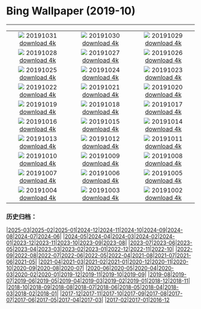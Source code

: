 # Bing Wallpaper (2019-10)
**************
| | | |
|:-:|:-:|:-:|
| ![](https://www.bing.com/th?id=OHR.AlbertaOwl_ZH-CN1184867720_1920x1080.jpg) 20191031 [download 4k](https://www.bing.com/th?id=OHR.AlbertaOwl_ZH-CN1184867720_UHD.jpg) | ![](https://www.bing.com/th?id=OHR.VampireCastle_ZH-CN1018939203_1920x1080.jpg) 20191030 [download 4k](https://www.bing.com/th?id=OHR.VampireCastle_ZH-CN1018939203_UHD.jpg) | ![](https://www.bing.com/th?id=OHR.CharlesNight_ZH-CN0933393880_1920x1080.jpg) 20191029 [download 4k](https://www.bing.com/th?id=OHR.CharlesNight_ZH-CN0933393880_UHD.jpg) |
| ![](https://www.bing.com/th?id=OHR.EidolonHelvum_ZH-CN0881732109_1920x1080.jpg) 20191028 [download 4k](https://www.bing.com/th?id=OHR.EidolonHelvum_ZH-CN0881732109_UHD.jpg) | ![](https://www.bing.com/th?id=OHR.FortRockHomestead_ZH-CN0775183699_1920x1080.jpg) 20191027 [download 4k](https://www.bing.com/th?id=OHR.FortRockHomestead_ZH-CN0775183699_UHD.jpg) | ![](https://www.bing.com/th?id=OHR.NaranjoBulnes_ZH-CN0696600867_1920x1080.jpg) 20191026 [download 4k](https://www.bing.com/th?id=OHR.NaranjoBulnes_ZH-CN0696600867_UHD.jpg) |
| ![](https://www.bing.com/th?id=OHR.RedWattlebird_ZH-CN0640093095_1920x1080.jpg) 20191025 [download 4k](https://www.bing.com/th?id=OHR.RedWattlebird_ZH-CN0640093095_UHD.jpg) | ![](https://www.bing.com/th?id=OHR.WorldLemurDay_ZH-CN9867937861_1920x1080.jpg) 20191024 [download 4k](https://www.bing.com/th?id=OHR.WorldLemurDay_ZH-CN9867937861_UHD.jpg) | ![](https://www.bing.com/th?id=OHR.CountyBridge_ZH-CN6500717169_1920x1080.jpg) 20191023 [download 4k](https://www.bing.com/th?id=OHR.CountyBridge_ZH-CN6500717169_UHD.jpg) |
| ![](https://www.bing.com/th?id=OHR.ChurchillPolarBear_ZH-CN6443232536_1920x1080.jpg) 20191022 [download 4k](https://www.bing.com/th?id=OHR.ChurchillPolarBear_ZH-CN6443232536_UHD.jpg) | ![](https://www.bing.com/th?id=OHR.CrabAppleBlackbird_ZH-CN6395785205_1920x1080.jpg) 20191021 [download 4k](https://www.bing.com/th?id=OHR.CrabAppleBlackbird_ZH-CN6395785205_UHD.jpg) | ![](https://www.bing.com/th?id=OHR.MistyAshdown_ZH-CN6344044927_1920x1080.jpg) 20191020 [download 4k](https://www.bing.com/th?id=OHR.MistyAshdown_ZH-CN6344044927_UHD.jpg) |
| ![](https://www.bing.com/th?id=OHR.PaleSloth_ZH-CN6293546034_1920x1080.jpg) 20191019 [download 4k](https://www.bing.com/th?id=OHR.PaleSloth_ZH-CN6293546034_UHD.jpg) | ![](https://www.bing.com/th?id=OHR.HalfMoonBayPumpkin_ZH-CN6219747714_1920x1080.jpg) 20191018 [download 4k](https://www.bing.com/th?id=OHR.HalfMoonBayPumpkin_ZH-CN6219747714_UHD.jpg) | ![](https://www.bing.com/th?id=OHR.UncompahgreForest_ZH-CN6161020948_1920x1080.jpg) 20191017 [download 4k](https://www.bing.com/th?id=OHR.UncompahgreForest_ZH-CN6161020948_UHD.jpg) |
| ![](https://www.bing.com/th?id=OHR.LeavesGoldfish_ZH-CN6109097460_1920x1080.jpg) 20191016 [download 4k](https://www.bing.com/th?id=OHR.LeavesGoldfish_ZH-CN6109097460_UHD.jpg) | ![](https://www.bing.com/th?id=OHR.AcadiaBlueberries_ZH-CN6014510748_1920x1080.jpg) 20191015 [download 4k](https://www.bing.com/th?id=OHR.AcadiaBlueberries_ZH-CN6014510748_UHD.jpg) | ![](https://www.bing.com/th?id=OHR.MaldivesDragonfly_ZH-CN5949519396_1920x1080.jpg) 20191014 [download 4k](https://www.bing.com/th?id=OHR.MaldivesDragonfly_ZH-CN5949519396_UHD.jpg) |
| ![](https://www.bing.com/th?id=OHR.AlbertaThanksgiving_ZH-CN5899007960_1920x1080.jpg) 20191013 [download 4k](https://www.bing.com/th?id=OHR.AlbertaThanksgiving_ZH-CN5899007960_UHD.jpg) | ![](https://www.bing.com/th?id=OHR.CompressionFossil_ZH-CN5809840201_1920x1080.jpg) 20191012 [download 4k](https://www.bing.com/th?id=OHR.CompressionFossil_ZH-CN5809840201_UHD.jpg) | ![](https://www.bing.com/th?id=OHR.BarcolanaTrieste_ZH-CN5745744257_1920x1080.jpg) 20191011 [download 4k](https://www.bing.com/th?id=OHR.BarcolanaTrieste_ZH-CN5745744257_UHD.jpg) |
| ![](https://www.bing.com/th?id=OHR.RedRocksArches_ZH-CN5664546697_1920x1080.jpg) 20191010 [download 4k](https://www.bing.com/th?id=OHR.RedRocksArches_ZH-CN5664546697_UHD.jpg) | ![](https://www.bing.com/th?id=OHR.BubbleNebula_ZH-CN2787112807_1920x1080.jpg) 20191009 [download 4k](https://www.bing.com/th?id=OHR.BubbleNebula_ZH-CN2787112807_UHD.jpg) | ![](https://www.bing.com/th?id=OHR.GrandCanyonEast_ZH-CN2721062078_1920x1080.jpg) 20191008 [download 4k](https://www.bing.com/th?id=OHR.GrandCanyonEast_ZH-CN2721062078_UHD.jpg) |
| ![](https://www.bing.com/th?id=OHR.WorldOctopus_ZH-CN2670477302_1920x1080.jpg) 20191007 [download 4k](https://www.bing.com/th?id=OHR.WorldOctopus_ZH-CN2670477302_UHD.jpg) | ![](https://www.bing.com/th?id=OHR.GreaterFlamingo_ZH-CN2596334768_1920x1080.jpg) 20191006 [download 4k](https://www.bing.com/th?id=OHR.GreaterFlamingo_ZH-CN2596334768_UHD.jpg) | ![](https://www.bing.com/th?id=OHR.MarlboroughSounds_ZH-CN2539444443_1920x1080.jpg) 20191005 [download 4k](https://www.bing.com/th?id=OHR.MarlboroughSounds_ZH-CN2539444443_UHD.jpg) |
| ![](https://www.bing.com/th?id=OHR.TinternAbbey_ZH-CN1922933358_1920x1080.jpg) 20191004 [download 4k](https://www.bing.com/th?id=OHR.TinternAbbey_ZH-CN1922933358_UHD.jpg) | ![](https://www.bing.com/th?id=OHR.JupiterJunoCam_ZH-CN1843443643_1920x1080.jpg) 20191003 [download 4k](https://www.bing.com/th?id=OHR.JupiterJunoCam_ZH-CN1843443643_UHD.jpg) | ![](https://www.bing.com/th?id=OHR.AdelieBreeding_ZH-CN1750945258_1920x1080.jpg) 20191002 [download 4k](https://www.bing.com/th?id=OHR.AdelieBreeding_ZH-CN1750945258_UHD.jpg) |

### 历史归档：

|[2025-03](/../2025-03/2025-03.md)|[2025-02](/../2025-02/2025-02.md)|[2025-01](/../2025-01/2025-01.md)|[2024-12](/../2024-12/2024-12.md)|[2024-11](/../2024-11/2024-11.md)|[2024-10](/../2024-10/2024-10.md)|[2024-09](/../2024-09/2024-09.md)|[2024-08](/../2024-08/2024-08.md)|[2024-07](/../2024-07/2024-07.md)|[2024-06](/../2024-06/2024-06.md)|
|[2024-05](/../2024-05/2024-05.md)|[2024-04](/../2024-04/2024-04.md)|[2024-03](/../2024-03/2024-03.md)|[2024-02](/../2024-02/2024-02.md)|[2024-01](/../2024-01/2024-01.md)|[2023-12](/../2023-12/2023-12.md)|[2023-11](/../2023-11/2023-11.md)|[2023-10](/../2023-10/2023-10.md)|[2023-09](/../2023-09/2023-09.md)|[2023-08](/../2023-08/2023-08.md)|
|[2023-07](/../2023-07/2023-07.md)|[2023-06](/../2023-06/2023-06.md)|[2023-05](/../2023-05/2023-05.md)|[2023-04](/../2023-04/2023-04.md)|[2023-03](/../2023-03/2023-03.md)|[2023-02](/../2023-02/2023-02.md)|[2023-01](/../2023-01/2023-01.md)|[2022-12](/../2022-12/2022-12.md)|[2022-11](/../2022-11/2022-11.md)|[2022-10](/../2022-10/2022-10.md)|
|[2022-09](/../2022-09/2022-09.md)|[2022-08](/../2022-08/2022-08.md)|[2022-07](/../2022-07/2022-07.md)|[2022-06](/../2022-06/2022-06.md)|[2022-05](/../2022-05/2022-05.md)|[2022-04](/../2022-04/2022-04.md)|[2021-08](/../2021-08/2021-08.md)|[2021-07](/../2021-07/2021-07.md)|[2021-06](/../2021-06/2021-06.md)|[2021-05](/../2021-05/2021-05.md)|
|[2021-04](/../2021-04/2021-04.md)|[2021-03](/../2021-03/2021-03.md)|[2021-02](/../2021-02/2021-02.md)|[2021-01](/../2021-01/2021-01.md)|[2020-12](/../2020-12/2020-12.md)|[2020-11](/../2020-11/2020-11.md)|[2020-10](/../2020-10/2020-10.md)|[2020-09](/../2020-09/2020-09.md)|[2020-08](/../2020-08/2020-08.md)|[2020-07](/../2020-07/2020-07.md)|
|[2020-06](/../2020-06/2020-06.md)|[2020-05](/../2020-05/2020-05.md)|[2020-04](/../2020-04/2020-04.md)|[2020-03](/../2020-03/2020-03.md)|[2020-02](/../2020-02/2020-02.md)|[2020-01](/../2020-01/2020-01.md)|[2019-12](/../2019-12/2019-12.md)|[2019-11](/../2019-11/2019-11.md)|[2019-10](/2019-10.md)|[2019-09](/../2019-09/2019-09.md)|
|[2019-08](/../2019-08/2019-08.md)|[2019-07](/../2019-07/2019-07.md)|[2019-06](/../2019-06/2019-06.md)|[2019-05](/../2019-05/2019-05.md)|[2019-04](/../2019-04/2019-04.md)|[2019-03](/../2019-03/2019-03.md)|[2019-02](/../2019-02/2019-02.md)|[2019-01](/../2019-01/2019-01.md)|[2018-12](/../2018-12/2018-12.md)|[2018-11](/../2018-11/2018-11.md)|
|[2018-10](/../2018-10/2018-10.md)|[2018-09](/../2018-09/2018-09.md)|[2018-08](/../2018-08/2018-08.md)|[2018-07](/../2018-07/2018-07.md)|[2018-06](/../2018-06/2018-06.md)|[2018-05](/../2018-05/2018-05.md)|[2018-04](/../2018-04/2018-04.md)|[2018-03](/../2018-03/2018-03.md)|[2018-02](/../2018-02/2018-02.md)|[2018-01](/../2018-01/2018-01.md)|
|[2017-12](/../2017-12/2017-12.md)|[2017-11](/../2017-11/2017-11.md)|[2017-10](/../2017-10/2017-10.md)|[2017-09](/../2017-09/2017-09.md)|[2017-08](/../2017-08/2017-08.md)|[2017-07](/../2017-07/2017-07.md)|[2017-06](/../2017-06/2017-06.md)|[2017-05](/../2017-05/2017-05.md)|[2017-04](/../2017-04/2017-04.md)|[2017-03](/../2017-03/2017-03.md)|
|[2017-02](/../2017-02/2017-02.md)|[2017-01](/../2017-01/2017-01.md)|[2016-12](/../2016-12/2016-12.md)